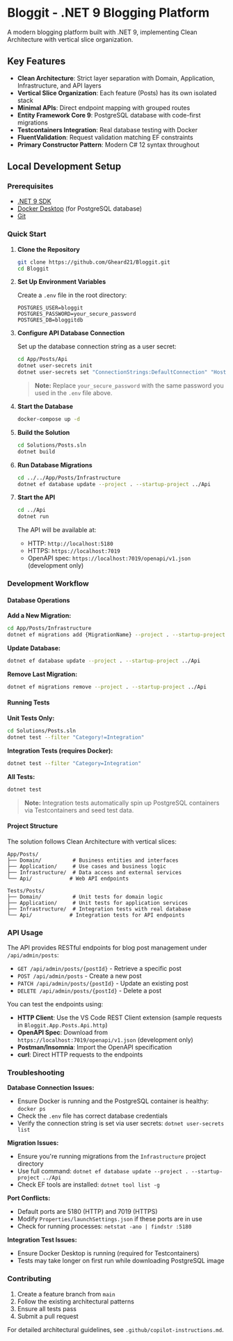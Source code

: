 # Bloggit - .NET 9 Blogging Platform

A modern blogging platform built with .NET 9, implementing Clean Architecture with vertical slice organization.

## Key Features

- **Clean Architecture**: Strict layer separation with Domain, Application, Infrastructure, and API layers
- **Vertical Slice Organization**: Each feature (Posts) has its own isolated stack
- **Minimal APIs**: Direct endpoint mapping with grouped routes
- **Entity Framework Core 9**: PostgreSQL database with code-first migrations  
- **Testcontainers Integration**: Real database testing with Docker
- **FluentValidation**: Request validation matching EF constraints
- **Primary Constructor Pattern**: Modern C# 12 syntax throughout

## Local Development Setup

### Prerequisites

- [.NET 9 SDK](https://dotnet.microsoft.com/download/dotnet/9.0)
- [Docker Desktop](https://www.docker.com/products/docker-desktop/) (for PostgreSQL database)
- [Git](https://git-scm.com/)

### Quick Start

1. **Clone the Repository**
   ```bash
   git clone https://github.com/Gheard21/Bloggit.git
   cd Bloggit
   ```

2. **Set Up Environment Variables**
   
   Create a `.env` file in the root directory:
   ```env
   POSTGRES_USER=bloggit
   POSTGRES_PASSWORD=your_secure_password
   POSTGRES_DB=bloggitdb
   ```

3. **Configure API Database Connection**
   
   Set up the database connection string as a user secret:
   ```bash
   cd App/Posts/Api
   dotnet user-secrets init
   dotnet user-secrets set "ConnectionStrings:DefaultConnection" "Host=localhost;Port=5432;Database=bloggitdb;Username=bloggit;Password=your_secure_password"
   ```
   
   > **Note:** Replace `your_secure_password` with the same password you used in the `.env` file above.

4. **Start the Database**
   ```bash
   docker-compose up -d
   ```

5. **Build the Solution**
   ```bash
   cd Solutions/Posts.sln
   dotnet build
   ```

6. **Run Database Migrations**
   ```bash
   cd ../../App/Posts/Infrastructure
   dotnet ef database update --project . --startup-project ../Api
   ```

7. **Start the API**
   ```bash
   cd ../Api
   dotnet run
   ```

   The API will be available at:
   - HTTP: `http://localhost:5180`
   - HTTPS: `https://localhost:7019`
   - OpenAPI spec: `https://localhost:7019/openapi/v1.json` (development only)

### Development Workflow

#### Database Operations

**Add a New Migration:**
```bash
cd App/Posts/Infrastructure
dotnet ef migrations add {MigrationName} --project . --startup-project ../Api
```

**Update Database:**
```bash
dotnet ef database update --project . --startup-project ../Api
```

**Remove Last Migration:**
```bash
dotnet ef migrations remove --project . --startup-project ../Api
```

#### Running Tests

**Unit Tests Only:**
```bash
cd Solutions/Posts.sln
dotnet test --filter "Category!=Integration"
```

**Integration Tests (requires Docker):**
```bash
dotnet test --filter "Category=Integration"
```

**All Tests:**
```bash
dotnet test
```

> **Note:** Integration tests automatically spin up PostgreSQL containers via Testcontainers and seed test data.

#### Project Structure

The solution follows Clean Architecture with vertical slices:

```
App/Posts/
├── Domain/          # Business entities and interfaces
├── Application/     # Use cases and business logic
├── Infrastructure/  # Data access and external services
└── Api/            # Web API endpoints

Tests/Posts/
├── Domain/          # Unit tests for domain logic
├── Application/     # Unit tests for application services
├── Infrastructure/  # Integration tests with real database
└── Api/            # Integration tests for API endpoints
```

### API Usage

The API provides RESTful endpoints for blog post management under `/api/admin/posts`:

- `GET /api/admin/posts/{postId}` - Retrieve a specific post
- `POST /api/admin/posts` - Create a new post
- `PATCH /api/admin/posts/{postId}` - Update an existing post
- `DELETE /api/admin/posts/{postId}` - Delete a post

You can test the endpoints using:

- **HTTP Client**: Use the VS Code REST Client extension (sample requests in `Bloggit.App.Posts.Api.http`)
- **OpenAPI Spec**: Download from `https://localhost:7019/openapi/v1.json` (development only)
- **Postman/Insomnia**: Import the OpenAPI specification
- **curl**: Direct HTTP requests to the endpoints

### Troubleshooting

**Database Connection Issues:**
- Ensure Docker is running and the PostgreSQL container is healthy: `docker ps`
- Check the `.env` file has correct database credentials
- Verify the connection string is set via user secrets: `dotnet user-secrets list`

**Migration Issues:**
- Ensure you're running migrations from the `Infrastructure` project directory
- Use full command: `dotnet ef database update --project . --startup-project ../Api`
- Check EF tools are installed: `dotnet tool list -g`

**Port Conflicts:**
- Default ports are 5180 (HTTP) and 7019 (HTTPS)
- Modify `Properties/launchSettings.json` if these ports are in use
- Check for running processes: `netstat -ano | findstr :5180`

**Integration Test Issues:**
- Ensure Docker Desktop is running (required for Testcontainers)
- Tests may take longer on first run while downloading PostgreSQL image

### Contributing

1. Create a feature branch from `main`
2. Follow the existing architectural patterns
3. Ensure all tests pass
4. Submit a pull request

For detailed architectural guidelines, see `.github/copilot-instructions.md`.